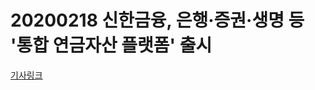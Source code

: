 # 20200218 신한금융, 은행·증권·생명 등 '통합 연금자산 플랫폼' 출시

[기사링크](https://www.hankyung.com/economy/article/2020021724011)